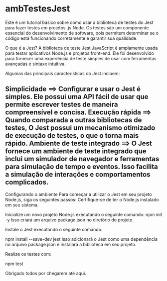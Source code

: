 # ambTestesJest

Este é um tutorial básico sobre como usar a biblioteca de testes do Jest para fazer testes em
projetos .js Node. Os testes são um componente essencial do desenvolvimento de software, pois 
permitem determinar se o código está funcionando corretamente e garantir sua qualidade.

O que é a Jest?
A biblioteca de teste Jest JavaScript é amplamente usada para testar aplicativos Node.js e 
projetos front-end. Ele foi desenvolvido para fornecer uma experiência de teste simples de usar
com ferramentas avançadas e sintaxe intuitiva.

Algumas das principais características do Jest incluem:

Simplicidade ==> Configurar e usar o Jest é simples. Ele possui uma API fácil de usar que permite escrever testes de maneira compreensível e concisa.
Execução rápida ==> Quando comparada a outras bibliotecas de testes, O Jest possui um mecanismo otimizado de execução de testes, o que o torna mais rápido.
Ambiente de teste integrado ==> O Jest fornece um ambiente de teste integrado que inclui um simulador de navegador e ferramentas para simulação de tempo e eventos.
Isso facilita a simulação de interações e comportamentos complicados.
---------------------------------------------------------------------------------------------------
Configurando o ambiente
Para começar a utilizar o Jest em seu projeto Node.js, siga os seguintes passos:
Certifique-se de ter o Node.js instalado em seu sistema.

Inicialize um novo projeto Node.js executando o seguinte comando:
npm init -y
Isso criará um arquivo package.json no diretório do projeto.

Instale o Jest  executando o seguinte comando:

npm install --save-dev jest
Isso adicionará o Jest como uma dependência no arquivo package.json e instalará a biblioteca em seu projeto.

Realize os testes com:

npm test

Obrigado todos por chegarem até aqui.
